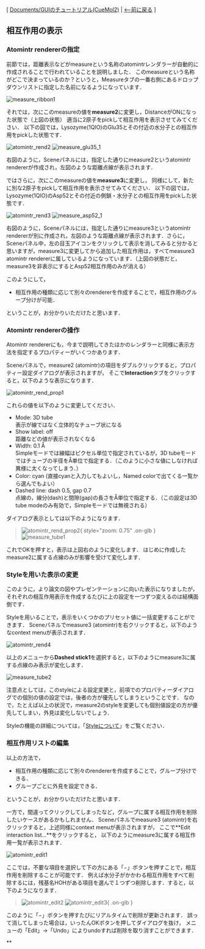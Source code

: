 [ [Documents/GUIのチュートリアル(CueMol2)](../../../Documents/GUIのチュートリアル(CueMol2)) |
[&lt;--前に戻る](../../../Documents/GUIのチュートリアル(CueMol2)/Step12) ]

## 相互作用の表示

### Atomintr rendererの指定
前節では，距離表示などがmeasureという名称のatomintrレンダラーが自動的に作成されることで行われていることを説明しました．
このmeasureという名称がどこで決まっているのか？というと，Measureタブの一番右側にあるドロップダウンリストに指定した名前になるようになっています．


![measure_ribbon1](../../../assets/images/Documents/GUIのチュートリアル(CueMol2)/Step13/measure_ribbon1.png)


それでは，次にこのmeasureの値を**measure2**に変更し，DistanceがONになった状態で（上図の状態）
適当に2原子をpickして相互作用を表示させてみてください．
以下の図では，Lysozyme(1QIO)のGlu35とその付近の水分子との相互作用をpickした状態です．

![atomintr_rend2](../../../assets/images/Documents/GUIのチュートリアル(CueMol2)/Step13/atomintr_rend2.png) ![measure_glu35_1](../../../assets/images/Documents/GUIのチュートリアル(CueMol2)/Step13/measure_glu35_1.png)

右図のように，Sceneパネルには，指定した通りにmeasure2というatomintr rendererが作成され，左図のような距離点線が表示されます．

ではさらに，次にこのmeasureの値を**measure3**に変更し，
同様にして，新たに別な2原子をpickして相互作用を表示させてみてください．
以下の図では，Lysozyme(1QIO)のAsp52とその付近の側鎖・水分子との相互作用をpickした状態です．

![atomintr_rend3](../../../assets/images/Documents/GUIのチュートリアル(CueMol2)/Step13/atomintr_rend3.png) ![measure_asp52_1](../../../assets/images/Documents/GUIのチュートリアル(CueMol2)/Step13/measure_asp52_1.png)

右図のように，Sceneパネルには，指定した通りにmeasure3というatomintr rendererが別に作成され，左図のような距離点線が表示されます．さらに，Sceneパネル中，左の目玉アイコンをクリックして表示を消してみると分かると思いますが，measure3に変更してから追加した相互作用は，すべてmeasure3 atomintr rendererに属しているようになっています．（上図の状態だと，measure3を非表示にするとAsp52相互作用のみが消える）

このようにして，
*  相互作用の種類に応じて別々のrendererを作成することで，相互作用のグループ分けが可能．

ということが，お分かりいただけたと思います．

### Atomintr rendererの操作
Atomintr rendererにも，今まで説明してきたほかのレンダラーと同様に表示方法を指定するプロパティーがいくつかあります．

Sceneパネルで，measure2 (atomintr)の項目をダブルクリックすると，プロパティー設定ダイアログが表示されますが，
そこで**Interaction**タブをクリックすると，以下のような表示になります．


![atomintr_rend_prop1](../../../assets/images/Documents/GUIのチュートリアル(CueMol2)/Step13/atomintr_rend_prop1.png)


これらの値を以下のように変更してください．
*  Mode: 3D tube<br />
表示が線ではなく立体的なチューブ状になる
*  Show label: off<br />
距離などの値が表示されなくなる
*  Width: 0.1 Å<br />
Simpleモードでは線幅はピクセル単位で指定されているが，3D tubeモードではチューブの半径をÅ単位で指定する．（このように小さな値にしなければ異様に太くなってしまう．）
*  Color: cyan (直接cyanと入力してもよいし，Named colorで出てくる一覧から選んでもよい）
*  Dashed line: dash 0.5, gap 0.7<br />
点線の，線分(dash)と間隙(gap)の長さをÅ単位で指定する．（この設定は3D tube modeのみ有効で，Simpleモードでは無視される）

ダイアログ表示としては以下のようになります．


> ![atomintr_rend_prop2](../../../assets/images/Documents/GUIのチュートリアル(CueMol2)/Step13/atomintr_rend_prop2.png){ style="zoom: 0.75" .on-glb } ![measure_tube1](../../../assets/images/Documents/GUIのチュートリアル(CueMol2)/Step13/measure_tube1.png) 

これでOKを押すと，表示は上図右のように変化します．
はじめに作成したmeasure2に属する点線のみが影響を受けて変化します．

### Styleを用いた表示の変更
このように，より論文の図やプレゼンテーションに向いた表示になりましたが，
それぞれの相互作用表示を作成するたびに上の設定を一つずつ変えるのは結構面倒です．

Styleを用いることで，表示をいくつかのプリセット値に一括変更することができます．
Sceneパネルでmeasure3 (atomintr)を右クリックすると，以下のようなcontext menuが表示されます．


![atomintr_rend4](../../../assets/images/Documents/GUIのチュートリアル(CueMol2)/Step13/atomintr_rend4.png)


以上のメニューから**Dashed stick1**を選択すると，以下のようにmeasure3に属する点線のみ表示が変化します．


![measure_tube2](../../../assets/images/Documents/GUIのチュートリアル(CueMol2)/Step13/measure_tube2.png)


注意点としては，このstyleによる設定変更と，前項でのプロパティーダイアログでの個別の値の設定では，後者の方が優先してしまうということです．
なので，たとえば以上の状況で，measure2のstyleを変更しても個別値設定の方が優先してしまい，外見は変化しないでしょう．

Styleの機能の詳細については，「[Styleについて](../../../cuemol2/Style)」をご覧ください．

### 相互作用リストの編集
以上の方法で，
*  相互作用の種類に応じて別々のrendererを作成することで，グループ分けできる．
*  グループごとに外見を設定できる．

ということが，お分かりいただけたと思います．

一方で，間違ってクリックしてしまったなど，グループに属する相互作用を削除したいケースがあるかもしれません．
Sceneパネルでmeasure3 (atomintr)を右クリックすると，上述同様にcontext menuが表示されますが，
ここで**Edit interaction list...**をクリックすると，
以下のようにmeasure3に属する相互作用一覧が表示されます．

![atomintr_edit1](../../../assets/images/Documents/GUIのチュートリアル(CueMol2)/Step13/atomintr_edit1.png)

ここでは，不要な項目を選択して下の方にある「−」ボタンを押すことで，相互作用を削除することが可能です．
例えば水分子がかかわる相互作用をすべて削除するには，残基名HOHがある項目を選んで１つずつ削除します．すると，以下のようになります．


> ![atomintr_edit2](../../../assets/images/Documents/GUIのチュートリアル(CueMol2)/Step13/atomintr_edit2.png) ![atomintr_edit3](../../../assets/images/Documents/GUIのチュートリアル(CueMol2)/Step13/atomintr_edit3.png){ .on-glb }

このように「−」ボタンを押すたびにリアルタイムで削除が更新されます．
誤って消してしまった場合は，いったんOKボタンを押してダイアログを抜け，
メニューの「Edit」→「Undo」によりundoすれば削除を取り消すことができます．

**